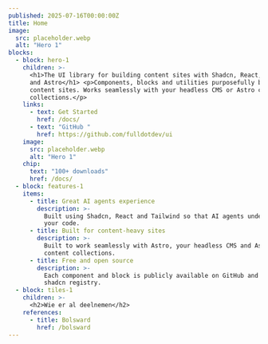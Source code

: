 ```yaml
---
published: 2025-07-16T00:00:00Z
title: Home
image:
  src: placeholder.webp
  alt: "Hero 1"
blocks:
  - block: hero-1
    children: >-
      <h1>The UI library for building content sites with Shadcn, React, Tailwind
      and Astro</h1> <p>Components, blocks and utilities purposefully built for
      content sites. Works seamlessly with your headless CMS or Astro content
      collections.</p>
    links:
      - text: Get Started
        href: /docs/
      - text: "GitHub "
        href: https://github.com/fulldotdev/ui
    image:
      src: placeholder.webp
      alt: "Hero 1"
    chip:
      text: "100+ downloads"
      href: /docs/
  - block: features-1
    items:
      - title: Great AI agents experience
        description: >-
          Built using Shadcn, React and Tailwind so that AI agents understand
          your code.
      - title: Built for content-heavy sites
        description: >-
          Built to work seamlessly with Astro, your headless CMS and Astro
          content collections.
      - title: Free and open source
        description: >-
          Each component and block is publicly available on GitHub and via a
          shadcn registry.
  - block: tiles-1
    children: >-
      <h2>Wie er al deelnemen</h2>
    references:
      - title: Bolsward
        href: /bolsward
---
```


